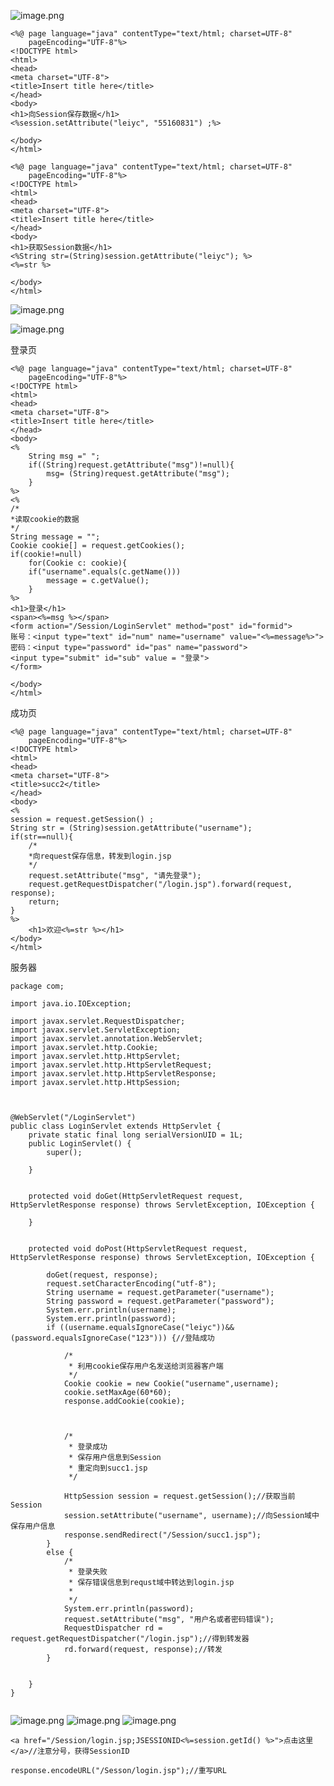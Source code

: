 ![image.png](https://upload-images.jianshu.io/upload_images/14935748-abb623f9f8a5d8b3.png?imageMogr2/auto-orient/strip%7CimageView2/2/w/1240)
```
<%@ page language="java" contentType="text/html; charset=UTF-8"
    pageEncoding="UTF-8"%>
<!DOCTYPE html>
<html>
<head>
<meta charset="UTF-8">
<title>Insert title here</title>
</head>
<body>
<h1>向Session保存数据</h1>
<%session.setAttribute("leiyc", "55160831") ;%>

</body>
</html>
```

```
<%@ page language="java" contentType="text/html; charset=UTF-8"
    pageEncoding="UTF-8"%>
<!DOCTYPE html>
<html>
<head>
<meta charset="UTF-8">
<title>Insert title here</title>
</head>
<body>
<h1>获取Session数据</h1>
<%String str=(String)session.getAttribute("leiyc"); %>
<%=str %>

</body>
</html>
```

![image.png](https://upload-images.jianshu.io/upload_images/14935748-2476e67f3cec8855.png?imageMogr2/auto-orient/strip%7CimageView2/2/w/1240)

![image.png](https://upload-images.jianshu.io/upload_images/14935748-984aca8b67285dd1.png?imageMogr2/auto-orient/strip%7CimageView2/2/w/1240)

登录页
```
<%@ page language="java" contentType="text/html; charset=UTF-8"
    pageEncoding="UTF-8"%>
<!DOCTYPE html>
<html>
<head>
<meta charset="UTF-8">
<title>Insert title here</title>
</head>
<body>
<% 
	String msg =" ";
	if((String)request.getAttribute("msg")!=null){
		msg= (String)request.getAttribute("msg"); 
	}
%>
<%
/*
*读取cookie的数据
*/
String message = "";
Cookie cookie[] = request.getCookies();
if(cookie!=null)
	for(Cookie c: cookie){
	if("username".equals(c.getName()))
		message = c.getValue();
	}
%>
<h1>登录</h1>
<span><%=msg %></span>
<form action="/Session/LoginServlet" method="post" id="formid">
账号：<input type="text" id="num" name="username" value="<%=message%>">
密码：<input type="password" id="pas" name="password">
<input type="submit" id="sub" value = "登录">
</form>

</body>
</html>
```

成功页
```
<%@ page language="java" contentType="text/html; charset=UTF-8"
    pageEncoding="UTF-8"%>
<!DOCTYPE html>
<html>
<head>
<meta charset="UTF-8">
<title>succ2</title>
</head>
<body>
<%
session = request.getSession() ;
String str = (String)session.getAttribute("username");
if(str==null){
	/*
	*向request保存信息，转发到login.jsp
	*/
	request.setAttribute("msg", "请先登录");
	request.getRequestDispatcher("/login.jsp").forward(request, response);
	return;
}
%>
	<h1>欢迎<%=str %></h1>
</body>
</html>
```
服务器
```
package com;

import java.io.IOException;

import javax.servlet.RequestDispatcher;
import javax.servlet.ServletException;
import javax.servlet.annotation.WebServlet;
import javax.servlet.http.Cookie;
import javax.servlet.http.HttpServlet;
import javax.servlet.http.HttpServletRequest;
import javax.servlet.http.HttpServletResponse;
import javax.servlet.http.HttpSession;



@WebServlet("/LoginServlet")
public class LoginServlet extends HttpServlet {
	private static final long serialVersionUID = 1L;
    public LoginServlet() {
        super();
       
    }


	protected void doGet(HttpServletRequest request, HttpServletResponse response) throws ServletException, IOException {
		
	}


	protected void doPost(HttpServletRequest request, HttpServletResponse response) throws ServletException, IOException {
	
		doGet(request, response);
		request.setCharacterEncoding("utf-8");
		String username = request.getParameter("username");
		String password = request.getParameter("password");
		System.err.println(username);
		System.err.println(password);
		if ((username.equalsIgnoreCase("leiyc"))&&(password.equalsIgnoreCase("123"))) {//登陆成功
			
			/*
			 * 利用cookie保存用户名发送给浏览器客户端
			 */
			Cookie cookie = new Cookie("username",username);
			cookie.setMaxAge(60*60);
			response.addCookie(cookie);
			
			
			
			/*
			 * 登录成功
			 * 保存用户信息到Session
			 * 重定向到succ1.jsp
			 */
			
			HttpSession session = request.getSession();//获取当前Session
			session.setAttribute("username", username);//向Session域中保存用户信息
			response.sendRedirect("/Session/succ1.jsp");
		}
		else {
			/*
			 * 登录失败
			 * 保存错误信息到requst域中转达到login.jsp
			 * 
			 */
			System.err.println(password);
			request.setAttribute("msg", "用户名或者密码错误");
			RequestDispatcher rd = request.getRequestDispatcher("/login.jsp");//得到转发器
			rd.forward(request, response);//转发
		}
		
			
	}
}


```

![image.png](https://upload-images.jianshu.io/upload_images/14935748-0d83c05dde46630d.png?imageMogr2/auto-orient/strip%7CimageView2/2/w/1240)
![image.png](https://upload-images.jianshu.io/upload_images/14935748-63725df479bedfa7.png?imageMogr2/auto-orient/strip%7CimageView2/2/w/1240)
![image.png](https://upload-images.jianshu.io/upload_images/14935748-8e3bcdcf98b973c0.png?imageMogr2/auto-orient/strip%7CimageView2/2/w/1240)


```
<a href="/Session/login.jsp;JSESSIONID<%=session.getId() %>">点击这里</a>//注意分号，获得SessionID
```

```
response.encodeURL("/Sesson/login.jsp");//重写URL
```

